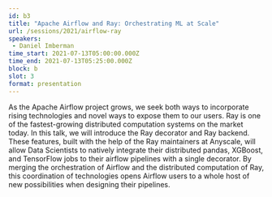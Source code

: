 ```yaml
---
id: b3
title: "Apache Airflow and Ray: Orchestrating ML at Scale"
url: /sessions/2021/airflow-ray
speakers:
 - Daniel Imberman
time_start: 2021-07-13T05:00:00.000Z
time_end: 2021-07-13T05:25:00.000Z
block: b
slot: 3
format: presentation
---
```


As the Apache Airflow project grows, we seek both ways to incorporate rising technologies and novel ways to expose them to our users. Ray is one of the fastest-growing distributed computation systems on the market today. In this talk, we will introduce the Ray decorator and Ray backend. These features, built with the help of the Ray maintainers at Anyscale, will allow Data Scientists to natively integrate their distributed pandas, XGBoost, and TensorFlow jobs to their airflow pipelines with a single decorator. By merging the orchestration of Airflow and the distributed computation of Ray, this coordination of technologies opens Airflow users to a whole host of new possibilities when designing their pipelines.